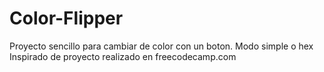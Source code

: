 # Color-Flipper
Proyecto sencillo para cambiar de color con un boton. Modo simple o hex
Inspirado de proyecto realizado en freecodecamp.com
